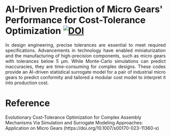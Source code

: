 # 
<h1>AI-Driven Prediction of Micro Gears' Performance for Cost-Tolerance Optimization  <a href="https://zenodo.org/badge/latestdoi/626026336"><img src="https://zenodo.org/badge/626026336.svg" alt="DOI"></a> </h1>

<p align="justify">
In design engineering, precise tolerances are essential to meet required specifications. Advancements in technology have enabled miniaturization and the manufacturing of high-precision components, such as micro gears with tolerances below 5 μm. While Monte-Carlo simulations can predict inaccuracies, they are time-consuming for complex designs. These codes provide an AI-driven statistical surrogate model for a pair of industrial micro gears to predict conformity and tailored a modular cost model to interpret it into production cost.</p>

<h1>Reference </h1>
Evolutionary Cost-Tolerance Optimization for Complex Assembly Mechanisms Via Simulation and Surrogate Modeling Approaches: Application on Micro Gears (https://doi.org/10.1007/s00170-023-11360-x)


